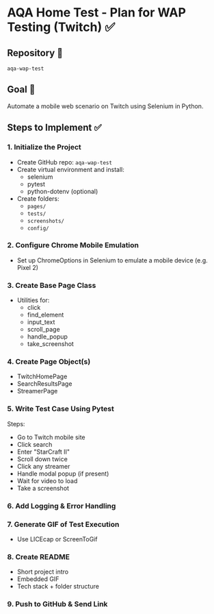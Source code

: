 # AQA Home Test - Plan for WAP Testing (Twitch) ✅

## Repository 📁
`aqa-wap-test`

## Goal 📌
Automate a mobile web scenario on Twitch using Selenium in Python.

## Steps to Implement ✅

### 1. Initialize the Project
- Create GitHub repo: `aqa-wap-test`
- Create virtual environment and install:
  - selenium
  - pytest
  - python-dotenv (optional)
- Create folders: 
  - `pages/` 
  - `tests/` 
  - `screenshots/` 
  - `config/`

### 2. Configure Chrome Mobile Emulation
- Set up ChromeOptions in Selenium to emulate a mobile device (e.g. Pixel 2)

### 3. Create Base Page Class
- Utilities for:
  - click
  - find_element
  - input_text
  - scroll_page
  - handle_popup
  - take_screenshot

### 4. Create Page Object(s)
- TwitchHomePage
- SearchResultsPage
- StreamerPage

### 5. Write Test Case Using Pytest
Steps:
- Go to Twitch mobile site
- Click search
- Enter "StarCraft II"
- Scroll down twice
- Click any streamer
- Handle modal popup (if present)
- Wait for video to load
- Take a screenshot

### 6. Add Logging & Error Handling

### 7. Generate GIF of Test Execution
- Use LICEcap or ScreenToGif

### 8. Create README
- Short project intro
- Embedded GIF
- Tech stack + folder structure

### 9. Push to GitHub & Send Link